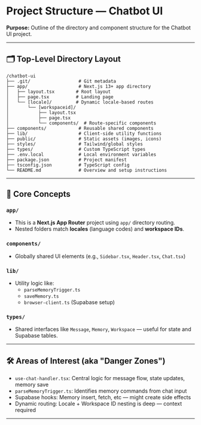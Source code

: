 
# Project Structure — Chatbot UI

**Purpose:** Outline of the directory and component structure for the Chatbot UI project.

---

## 🗂️ Top-Level Directory Layout

```
/chatbot-ui
├── .git/                  # Git metadata
├── app/                   # Next.js 13+ app directory
│   ├── layout.tsx        # Root layout
│   ├── page.tsx          # Landing page
│   └── [locale]/         # Dynamic locale-based routes
│       └── [workspaceid]/
│           ├── layout.tsx
│           ├── page.tsx
│           └── components/  # Route-specific components
├── components/            # Reusable shared components
├── lib/                   # Client-side utility functions
├── public/                # Static assets (images, icons)
├── styles/                # Tailwind/global styles
├── types/                 # Custom TypeScript types
├── .env.local             # Local environment variables
├── package.json           # Project manifest
├── tsconfig.json          # TypeScript config
└── README.md              # Overview and setup instructions
```

---

## 🧠 Core Concepts

### `app/`
- This is a **Next.js App Router** project using `app/` directory routing.
- Nested folders match **locales** (language codes) and **workspace IDs**.

### `components/`
- Globally shared UI elements (e.g., `Sidebar.tsx`, `Header.tsx`, `Chat.tsx`)

### `lib/`
- Utility logic like:
  - `parseMemoryTrigger.ts`
  - `saveMemory.ts`
  - `browser-client.ts` (Supabase setup)

### `types/`
- Shared interfaces like `Message`, `Memory`, `Workspace` — useful for state and Supabase tables.

---

## 🛠️ Areas of Interest (aka "Danger Zones")

- `use-chat-handler.tsx`: Central logic for message flow, state updates, memory save
- `parseMemoryTrigger.ts`: Identifies memory commands from chat input
- Supabase hooks: Memory insert, fetch, etc — might create side effects
- Dynamic routing: Locale + Workspace ID nesting is deep — context required

---


